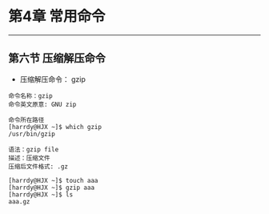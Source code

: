 # 第4章 常用命令

***
## 第六节 压缩解压命令
* 压缩解压命令： gzip
```
命令名称：gzip
命令英文原意: GNU zip

命令所在路径
[harrdy@HJX ~]$ which gzip
/usr/bin/gzip

语法：gzip file
描述：压缩文件
压缩后文件格式: .gz

[harrdy@HJX ~]$ touch aaa
[harrdy@HJX ~]$ gzip aaa
[harrdy@HJX ~]$ ls
aaa.gz 
```
